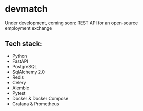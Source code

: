 # devmatch

Under development, coming soon: REST API for an open-source employment exchange

## Tech stack:
- Python
- FastAPI
- PostgreSQL
- SqlAlchemy 2.0
- Redis
- Celery
- Alembic
- Pytest
- Docker & Docker Compose
- Grafana & Prometheus
